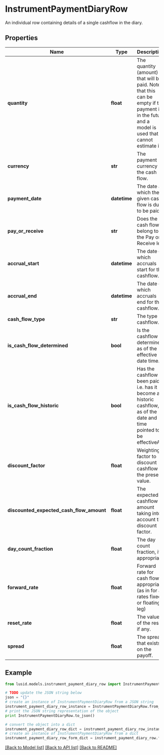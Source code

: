 # InstrumentPaymentDiaryRow

An individual row containing details of a single cashflow in the diary.

## Properties
Name | Type | Description | Notes
------------ | ------------- | ------------- | -------------
**quantity** | **float** | The quantity (amount) that will be paid. Note that this can be empty if the payment is in the future and a model is used that cannot estimate it. | [optional] 
**currency** | **str** | The payment currency of the cash flow. | [optional] 
**payment_date** | **datetime** | The date at which the given cash flow is due to be paid. | [optional] 
**pay_or_receive** | **str** | Does the cash flow belong to the Pay or Receive leg. | [optional] 
**accrual_start** | **datetime** | The date on which accruals start for this cashflow. | [optional] 
**accrual_end** | **datetime** | The date on which accruals end for this cashflow. | [optional] 
**cash_flow_type** | **str** | The type of cashflow. | [optional] 
**is_cash_flow_determined** | **bool** | Is the cashflow determined as of the effective date time. | [optional] 
**is_cash_flow_historic** | **bool** | Has the cashflow been paid, i.e. has it become a historic cashflow, as of the date and time pointed to be effectiveAt. | [optional] 
**discount_factor** | **float** | Weighting factor to discount cashflow to the present value. | [optional] 
**discounted_expected_cash_flow_amount** | **float** | The expected cashflow amount taking into account the discount factor. | [optional] 
**day_count_fraction** | **float** | The day count fraction, if appropriate. | [optional] 
**forward_rate** | **float** | Forward rate for cash flow if appropriate. (as in for a rates fixed or floating leg) | [optional] 
**reset_rate** | **float** | The value of the reset, if any. | [optional] 
**spread** | **float** | The spread that exists on the payoff. | [optional] 

## Example

```python
from lusid.models.instrument_payment_diary_row import InstrumentPaymentDiaryRow

# TODO update the JSON string below
json = "{}"
# create an instance of InstrumentPaymentDiaryRow from a JSON string
instrument_payment_diary_row_instance = InstrumentPaymentDiaryRow.from_json(json)
# print the JSON string representation of the object
print InstrumentPaymentDiaryRow.to_json()

# convert the object into a dict
instrument_payment_diary_row_dict = instrument_payment_diary_row_instance.to_dict()
# create an instance of InstrumentPaymentDiaryRow from a dict
instrument_payment_diary_row_form_dict = instrument_payment_diary_row.from_dict(instrument_payment_diary_row_dict)
```
[[Back to Model list]](../README.md#documentation-for-models) [[Back to API list]](../README.md#documentation-for-api-endpoints) [[Back to README]](../README.md)


